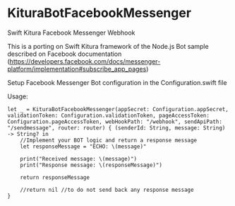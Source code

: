 # KituraBotFacebookMessenger
Swift Kitura Facebook Messenger Webhook

This is a porting on Swift Kitura framework of the Node.js Bot sample described on  Facebook documentation (https://developers.facebook.com/docs/messenger-platform/implementation#subscribe_app_pages)

Setup Facebook Messenger Bot configuration in the Configuration.swift file

Usage:
    
    let _ = KituraBotFacebookMessenger(appSecret: Configuration.appSecret, validationToken: Configuration.validationToken, pageAccessToken: Configuration.pageAccessToken, webHookPath: "/webhook", sendApiPath: "/sendmessage", router: router) { (senderId: String, message: String) -> String? in
        //Implement your BOT logic and return a response message
        let responseMessage = "ECHO: \(message)"

        print("Received message: \(message)")
        print("Response message: \(responseMessage)")
    
        return responseMessage
    
        //return nil //to do not send back any response message
    }


